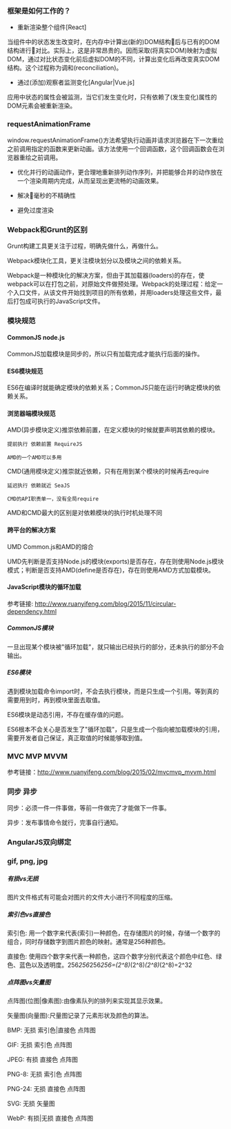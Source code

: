 ### 框架是如何工作的？

* 重新渲染整个组件[React]

当组件中的状态发生改变时，在内存中计算出(新的)DOM结构后与已有的DOM结构进行对比。实际上，这是非常昂贵的。因而采取(将真实DOM)映射为虚拟DOM，通过对比状态变化前后虚拟DOM的不同，计算出变化后再改变真实DOM结构。这个过程称为调和(reconciliation)。

* 通过(添加)观察者监测变化[Angular|Vue.js]

应用中状态的属性会被监测，当它们发生变化时，只有依赖了(发生变化)属性的DOM元素会被重新渲染。

### requestAnimationFrame

window.requestAnimationFrame()方法希望执行动画并请求浏览器在下一次重绘之前调用指定的函数来更新动画。该方法使用一个回调函数，这个回调函数会在浏览器重绘之前调用。

* 优化并行的动画动作，更合理地重新排列动作序列，并把能够合并的动作放在一个渲染周期内完成，从而呈现出更流畅的动画效果。

* 解决毫秒的不精确性

* 避免过度渲染

### Webpack和Grunt的区别

Grunt构建工具更关注于过程，明确先做什么，再做什么。

Webpack模块化工具，更关注模块划分以及模块之间的依赖关系。

Webpack是一种模块化的解决方案，但由于其加载器(loaders)的存在，使webpack可以在打包之前，对原始文件做预处理。Webpack的处理过程：给定一个入口文件，从该文件开始找到项目的所有依赖，并用loaders处理这些文件，最后打包成可执行的JavaScript文件。

### 模块规范

#### CommonJS node.js

CommonJS加载模块是同步的，所以只有加载完成才能执行后面的操作。

#### ES6模块规范

ES6在编译时就能确定模块的依赖关系；CommonJS只能在运行时确定模块的依赖关系。

#### 浏览器端模块规范

AMD(异步模块定义)推崇依赖前置，在定义模块的时候就要声明其依赖的模块。

    提前执行 依赖前置 RequireJS

    AMD的一个AMD可以多用

CMD(通用模块定义)推崇就近依赖，只有在用到某个模块的时候再去require

    延迟执行 依赖就近 SeaJS

    CMD的API职责单一，没有全局require

AMD和CMD最大的区别是对依赖模块的执行时机处理不同

#### 跨平台的解决方案

UMD Common.js和AMD的熔合

UMD先判断是否支持Node.js的模块(exports)是否存在，存在则使用Node.js模块模式；判断是否支持AMD(define是否存在)，存在则使用AMD方式加载模块。

#### JavaScript模块的循环加载

参考链接: http://www.ruanyifeng.com/blog/2015/11/circular-dependency.html

##### CommonJS模块

一旦出现某个模块被"循环加载"，就只输出已经执行的部分，还未执行的部分不会输出。

##### ES6模块

遇到模块加载命令import时，不会去执行模块，而是只生成一个引用。等到真的需要用到时，再到模块里面去取值。

ES6模块是动态引用，不存在缓存值的问题。

ES6根本不会关心是否发生了"循环加载"，只是生成一个指向被加载模块的引用，需要开发者自己保证，真正取值的时候能够取到值。

### MVC MVP MVVM

参考链接：http://www.ruanyifeng.com/blog/2015/02/mvcmvp_mvvm.html

### 同步 异步

同步：必须一件一件事做，等前一件做完了才能做下一件事。

异步：发布事情命令就行，完事自行通知。

### AngularJS双向绑定

### gif, png, jpg

##### 有损vs无损

图片文件格式有可能会对图片的文件大小进行不同程度的压缩。

##### 索引色vs直接色

索引色: 用一个数字来代表(索引)一种颜色，在存储图片的时候，存储一个数字的组合，同时存储数字到图片颜色的映射。通常是256种颜色。

直接色: 使用四个数字来代表一种颜色，这四个数字分别代表这个颜色中红色、绿色、蓝色以及透明度。256*256*256*256=(2^8)*(2^8)*(2^8)*(2^8)=2^32

##### 点阵图vs矢量图

点阵图(位图|像素图):由像素队列的排列来实现其显示效果。

矢量图(向量图):尺量图记录了元素形状及颜色的算法。

BMP: 无损 索引色|直接色 点阵图

GIF: 无损 索引色 点阵图

JPEG: 有损 直接色 点阵图

PNG-8: 无损 索引色 点阵图

PNG-24: 无损 直接色 点阵图

SVG: 无损 矢量图

WebP: 有损|无损 直接色 点阵图

